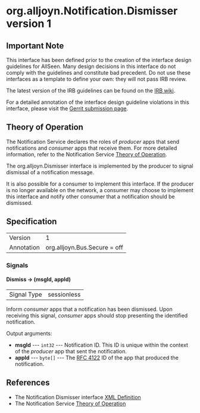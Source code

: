 # org.alljoyn.Notification.Dismisser version 1

## Important Note

This interface has been defined prior to the creation of the interface design
guidelines for AllSeen. Many design decisions in this interface do not comply
with the guidelines and constitute bad precedent. Do not use these interfaces as
a template to define your own: they will not pass IRB review.

The latest version of the IRB guidelines can be found on the
[IRB wiki][irb_wiki].

For a detailed annotation of the interface design guideline violations in this
interface, please visit the [Gerrit submission page][gerrit_change].

## Theory of Operation

The Notification Service declares the roles of _producer_ apps that send
notifications and _consumer_ apps that receive them. For more detailed
information, refer to the Notification Service [Theory of Operation][too].

The org.alljoyn.Dismisser interface is implemented by the producer to signal
dismissal of a notification message.

It is also possible for a consumer to implement this interface. If the producer
is no longer available on the network, a consumer may choose to implement this
interface and notify other consumer that a notification should be dismissed.

## Specification

|            |                              |
|:-----------|:-----------------------------|
| Version    | 1                            |
| Annotation | org.alljoyn.Bus.Secure = off |

### Signals

#### Dismiss -> (msgId, appId)

|             |             |
|:------------|:------------|
| Signal Type | sessionless |

Inform _consumer_ apps that a notification has been dismissed. Upon receiving
this signal, _consumer_ apps should stop presenting the identified notification.

Output arguments:

  * **msgId** --- `int32` --- Notification ID. This ID is unique within the
    context of the _producer_ app that sent the notification.
  * **appId** --- `byte[]` --- The [RFC 4122][rfc_4122] ID of the app that
    produced the notification.

## References

  * The Notification Dismisser interface [XML Definition](Dismisser-v1.xml)
  * The Notification Service [Theory of Operation][too]

[too]: theory-of-operation
[gerrit_change]: https://git.allseenalliance.org/gerrit/6353
[irb_wiki]: https://wiki.allseenalliance.org/interfacereviewboard
[rfc_4122]: https://tools.ietf.org/html/rfc4122
